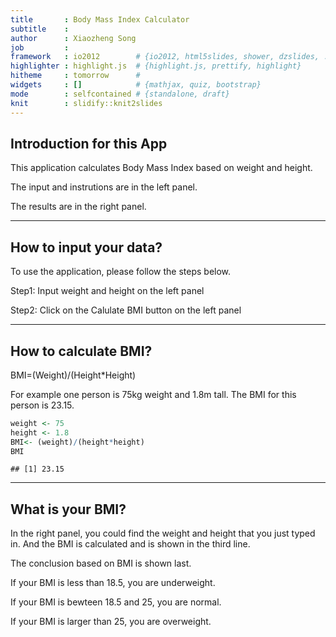 ```yaml
---
title       : Body Mass Index Calculator
subtitle    : 
author      : Xiaozheng Song
job         : 
framework   : io2012        # {io2012, html5slides, shower, dzslides, ...}
highlighter : highlight.js  # {highlight.js, prettify, highlight}
hitheme     : tomorrow      # 
widgets     : []            # {mathjax, quiz, bootstrap}
mode        : selfcontained # {standalone, draft}
knit        : slidify::knit2slides
---
```


## Introduction for this App

This application calculates Body Mass Index based on weight and height. 

The input and instrutions are in the left panel.

The results are in the right panel.

---
## How to input your data?

To use the application, please follow the steps below.

Step1: Input weight and height on the left panel

Step2: Click on the Calulate BMI button on the left panel




---
## How to calculate BMI?

BMI=(Weight)/(Height*Height)

For example one person is 75kg weight and 1.8m tall. The BMI for this person is 23.15.


```r
weight <- 75
height <- 1.8
BMI<- (weight)/(height*height)   
BMI
```

```
## [1] 23.15
```

---
## What is your BMI?

In the right panel, you could find the weight and height that you just typed in.
And the BMI is calculated and is shown in the third line.

The conclusion based on BMI is shown last.

If your BMI is less than 18.5, you are underweight.

If your BMI is bewteen 18.5 and 25, you are normal.

If your BMI is larger than 25, you are overweight.



